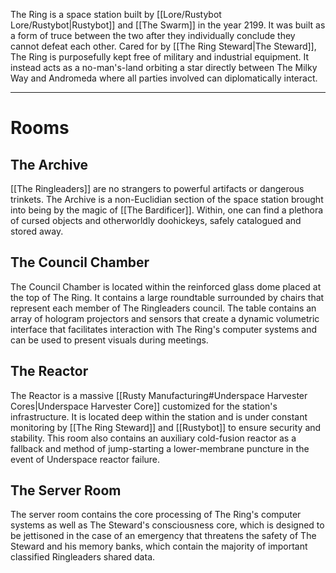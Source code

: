 The Ring is a space station built by [[Lore/Rustybot Lore/Rustybot|Rustybot]] and [[The Swarm]] in the year 2199. It was built as a form of truce between the two after they individually conclude they cannot defeat each other. Cared for by [[The Ring Steward|The Steward]], The Ring is purposefully kept free of military and industrial equipment. It instead acts as a no-man's-land orbiting a star directly between The Milky Way and Andromeda where all parties involved can diplomatically interact.

---

# Rooms

## The Archive
[[The Ringleaders]] are no strangers to powerful artifacts or dangerous trinkets. The Archive is a non-Euclidian section of the space station brought into being by the magic of [[The Bardificer]]. Within, one can find a plethora of cursed objects and otherworldly doohickeys, safely catalogued and stored away.

## The Council Chamber
The Council Chamber is located within the reinforced glass dome placed at the top of The Ring. It contains a large roundtable surrounded by chairs that represent each member of The Ringleaders council. The table contains an array of hologram projectors and sensors that create a dynamic volumetric interface that facilitates interaction with The Ring's computer systems and can be used to present visuals during meetings.

## The Reactor
The Reactor is a massive [[Rusty Manufacturing#Underspace Harvester Cores|Underspace Harvester Core]] customized for the station's infrastructure. It is located deep within the station and is under constant monitoring by [[The Ring Steward]] and [[Rustybot]] to ensure security and stability. This room also contains an auxiliary cold-fusion reactor as a fallback and method of jump-starting a lower-membrane puncture in the event of Underspace reactor failure.

## The Server Room
The server room contains the core processing of The Ring's computer systems as well as The Steward's consciousness core, which is designed to be jettisoned in the case of an emergency that threatens the safety of The Steward and his memory banks, which contain the majority of important classified Ringleaders shared data.